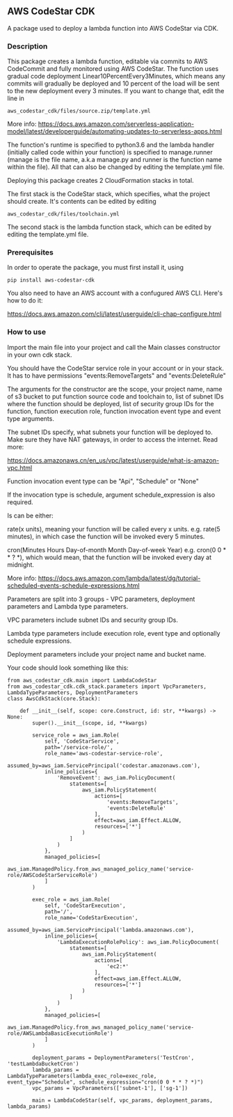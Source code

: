 ## AWS CodeStar CDK
A package used to deploy a lambda function into AWS CodeStar via CDK.

### Description

This package creates a lambda function, editable via commits to AWS CodeCommit and fully monitored using AWS CodeStar.
The function uses gradual code deployment Linear10PercentEvery3Minutes, which means any commits will gradually be deployed and 10 percent of the load will be sent to the new deployment every 3 minutes. If you want to change that, edit the line in 

```aws_codestar_cdk/files/source.zip/template.yml```

More info:
https://docs.aws.amazon.com/serverless-application-model/latest/developerguide/automating-updates-to-serverless-apps.html

The function's runtime is specified to python3.6 and the lambda handler (initially called code within your function) is specified to manage.runner (manage is the file name, a.k.a manage.py and runner is the function name within the file).
All that can also be changed by editing the template.yml file.

Deploying this package creates 2 CloudFormation stacks in total.

The first stack is the CodeStar stack, which specifies, what the project should create. It's contents can be edited by editing

```aws_codestar_cdk/files/toolchain.yml``` 

The second stack is the lambda function stack, which can be edited by editing the template.yml file.

### Prerequisites

In order to operate the package, you must first install it, using
 
```pip install aws-codestar-cdk```

You also need to have an AWS account with a confugured AWS CLI. Here's how to do it:

https://docs.aws.amazon.com/cli/latest/userguide/cli-chap-configure.html

### How to use

Import the main file into your project and call the Main classes constructor in your own cdk stack.

You should have the CodeStar service role in your account or in your stack. It has to have permissions "events:RemoveTargets" and "events:DeleteRule"

The arguments for the constructor are the scope, your project name, name of s3 bucket to put function source code and toolchain to, list of subnet IDs where the function should be deployed, list of security group IDs for the function, function execution role, function invocation event type and event type arguments.

The subnet IDs specify, what subnets your function will be deployed to. Make sure they have NAT gateways, in order to access the internet. Read more:

https://docs.amazonaws.cn/en_us/vpc/latest/userguide/what-is-amazon-vpc.html

Function invocation event type can be "Api", "Schedule" or "None"

If the invocation type is schedule, argument schedule_expression is also required.

Is can be either:

rate(x units), meaning your function will be called every x units.
e.g. rate(5 minutes), in which case the function will be invoked every 5 minutes.

cron(Minutes Hours Day-of-month Month Day-of-week Year)
e.g. cron(0 0 * * ? *), which would mean, that the function will be invoked every day at midnight.

More info: https://docs.aws.amazon.com/lambda/latest/dg/tutorial-scheduled-events-schedule-expressions.html

Parameters are split into 3 groups - VPC parameters, deployment parameters and Lambda type parameters.

VPC parameters include subnet IDs and security group IDs.

Lambda type parameters include execution role, event type and optionally schedule expressions.

Deployment parameters include your project name and bucket name.

Your code should look something like this:
```from aws_cdk import core, aws_iam
from aws_codestar_cdk.main import LambdaCodeStar
from aws_codestar_cdk.cdk_stack.parameters import VpcParameters, LambdaTypeParameters, DeploymentParameters
class AwsCdkStack(core.Stack):

    def __init__(self, scope: core.Construct, id: str, **kwargs) -> None:
        super().__init__(scope, id, **kwargs)

        service_role = aws_iam.Role(
            self, 'CodeStarService',
            path='/service-role/',
            role_name='aws-codestar-service-role',
            assumed_by=aws_iam.ServicePrincipal('codestar.amazonaws.com'),
            inline_policies={
                'RemoveEvent': aws_iam.PolicyDocument(
                    statements=[
                        aws_iam.PolicyStatement(
                            actions=[
                                'events:RemoveTargets',
                                'events:DeleteRule'
                            ],
                            effect=aws_iam.Effect.ALLOW,
                            resources=['*']
                        )
                    ]
                )
            },
            managed_policies=[
                aws_iam.ManagedPolicy.from_aws_managed_policy_name('service-role/AWSCodeStarServiceRole')
            ]
        )

        exec_role = aws_iam.Role(
            self, 'CodeStarExecution',
            path='/',
            role_name='CodeStarExecution',
            assumed_by=aws_iam.ServicePrincipal('lambda.amazonaws.com'),
            inline_policies={
                'LambdaExecutionRolePolicy': aws_iam.PolicyDocument(
                    statements=[
                        aws_iam.PolicyStatement(
                            actions=[
                                'ec2:*'
                            ],
                            effect=aws_iam.Effect.ALLOW,
                            resources=['*']
                        )
                    ]
                )
            },
            managed_policies=[
                aws_iam.ManagedPolicy.from_aws_managed_policy_name('service-role/AWSLambdaBasicExecutionRole')
            ]
        )

        deployment_params = DeploymentParameters('TestCron', 'testLambdaBucketCron')
        lambda_params = LambdaTypeParameters(lambda_exec_role=exec_role, event_type="Schedule", schedule_expression="cron(0 0 * * ? *)")
        vpc_params = VpcParameters(['subnet-1'], ['sg-1'])

        main = LambdaCodeStar(self, vpc_params, deployment_params, lambda_params)

```
